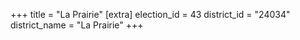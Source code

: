 +++
title = "La Prairie"
[extra]
election_id = 43
district_id = "24034"
district_name = "La Prairie"
+++
